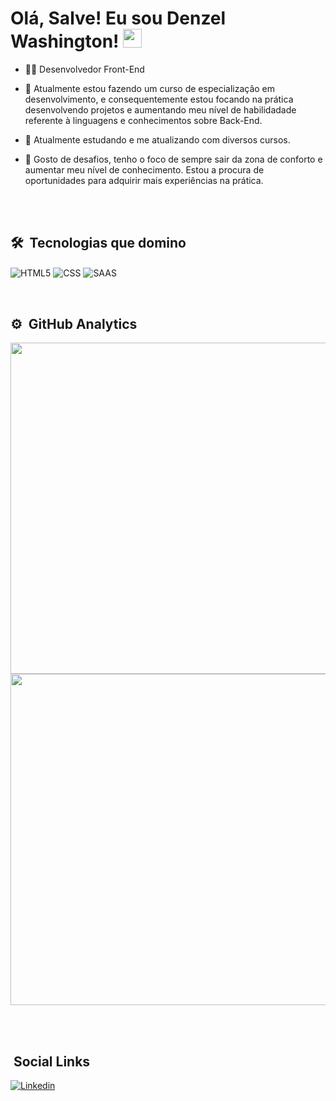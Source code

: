 <h1> Olá, Salve! Eu sou Denzel Washington! <img 
src="https://raw.githubusercontent.com/kaueMarques/kaueMarques/master/hi.gif"width="30px"></h1>

- 🐱‍👤 Desenvolvedor Front-End 

- 🧐 Atualmente estou fazendo um curso de especialização em desenvolvimento, e consequentemente estou focando na prática desenvolvendo projetos e aumentando meu nível de habilidadade referente à linguagens e conhecimentos sobre Back-End.

- 🧠 Atualmente estudando e me atualizando com diversos cursos.

- 🦾 Gosto de desafios, tenho o foco de sempre sair da zona de conforto e aumentar meu nível de conhecimento. Estou a procura de oportunidades para adquirir mais experiências na prática.

<br><br>

## 🛠 &nbsp;Tecnologias que domino

<img align="center" alt="HTML5"
src="https://img.shields.io/badge/HTML5-E34F26?style=for-the-badge&logo=html5&logoColor=white">
<img align="center" alt="CSS"
src="https://img.shields.io/badge/CSS-239120?&style=for-the-badge&logo=css3&logoColor=white">
<img align="center" alt="SAAS"
src="https://img.shields.io/badge/Sass-CC6699?style=for-the-badge&logo=sass&logoColor=white">

<br>

## ⚙ &nbsp;GitHub Analytics

<p align="left">
  
<img width="530cm" src="https://github-readme-stats.vercel.app/api?username=DenzelWashington&show_icons=true&theme=radical"/>
  
<img width="530cm" src="https://github-readme-stats.vercel.app/api/top-langs/?username=DenzelWashington&layout=compact&theme=tokyonight"/>
</p>

<br><br>

## &nbsp;Social Links

[![Linkedin](https://img.shields.io/badge/LinkedIn-0077B5?style=for-the-badge&logo=linkedin&logoColor=white)](https://www.linkedin.com/in/denzel-washington-587730185/)

